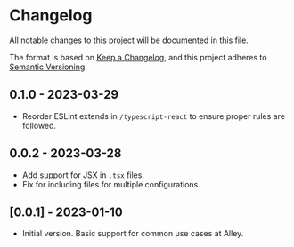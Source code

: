 # Changelog
All notable changes to this project will be documented in this file.

The format is based on [Keep a Changelog](https://keepachangelog.com/en/1.0.0/),
and this project adheres to [Semantic Versioning](https://semver.org/spec/v2.0.0.html).

## 0.1.0 - 2023-03-29

- Reorder ESLint extends in `/typescript-react` to ensure proper rules are followed.

## 0.0.2 - 2023-03-28

- Add support for JSX in `.tsx` files.
- Fix for including files for multiple configurations.

## [0.0.1] - 2023-01-10

- Initial version. Basic support for common use cases at Alley.
